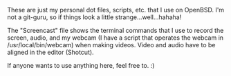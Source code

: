 These are just my personal dot files, scripts, etc. that I use on OpenBSD. 
I'm not a git-guru, so if things look a little strange...well...hahaha!

The "Screencast" file shows the terminal commands that I use to record the screen, audio, and my webcam (I have a script that operates the webcam in /usr/local/bin/webcam) when making videos. Video and audio have to be aligned in the editor (Shotcut).

If anyone wants to use anything here, feel free to. :)
